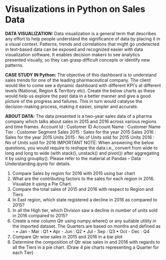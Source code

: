 # Visualizations in Python on Sales Data

**DATA VISUALIZATION:**
Data visualization is a general term that describes any effort to help people understand the
significance of data by placing it in a visual context. Patterns, trends and correlations that
might go undetected in text-based data can be exposed and recognized easier with data
visualization software.
It enables decision makers to see analytics presented visually, so they can grasp difficult
concepts or identify new patterns.

**CASE STUDY IN Python:**
The objective of this dashboard is to understand sales trends for one of the leading
pharmaceutical company.
The client would like to come see a dynamic dashboard with different KPI's at different
levels (National, Region & Territory etc). Create the below charts as these would help us
explore the past data in a better manner and give a good picture of the progress and
failures. This in turn would catalyse the decision-making process, making it easier, simpler
and accurate.

**ABOUT DATA:**
The data presented is a two-year sales data of a pharma company which talks about
sales in 2015 and 2016 across various regions and time frames.
Account Id : Customer ID
Account Name : Customer Name
Tier : Customer Segment
Sales 2015 : Sales for the year 2015
Sales 2016 : Sales for the year 2015
Units 2015 : No of Units sold for 2015
Units 2016 : No of Units sold for 2016
IMPORTANT NOTE: When answering the below questions, you would require to reshape
the data i.e., convert from wide to long and long to wide (with stack(), unstack() and pivot())
after aggregating it by using groupby(). Please refer to the material at Pandas – Data
Understanding.ipynb for details.
1. Compare Sales by region for 2016 with 2015 using bar chart
2. What are the contributing factors to the sales for each region in 2016. Visualize it using a
Pie Chart.
3. Compare the total sales of 2015 and 2016 with respect to Region and Tiers
4. In East region, which state registered a decline in 2016 as compared to 2015?
5. In all the High tier, which Division saw a decline in number of units sold in 2016 compared
to 2015?
6. Create a new column Qtr using numpy.where() or any suitable utility in the imported
dataset. The Quarters are based on months and defined as -
• Jan - Mar : Q1
• Apr - Jun : Q2
• Jul - Sep : Q3
• Oct - Dec : Q4
7. Compare Qtr wise sales in 2015 and 2016 in a bar plot
8. Determine the composition of Qtr wise sales in and 2016 with regards to all the Tiers in a
pie chart.
 (Draw 4 pie charts representing a Quarter for each Tier)
